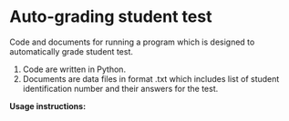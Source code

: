# Auto-grading student test

Code and documents for running a program which is designed to automatically grade student test.

1. Code are written in Python.
2. Documents are data files in format .txt which includes list of student identification number and their answers for the test. 

**Usage instructions:**


